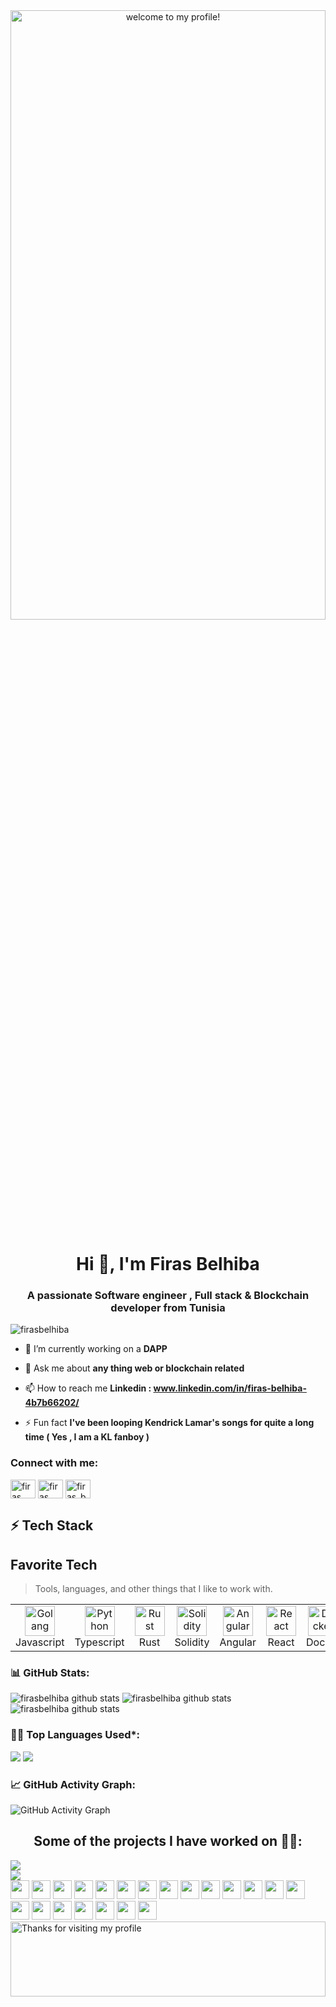 <div align="center" ><img  height="50%" width="100%" alt="welcome to my profile!" src="https://res.cloudinary.com/habibii/image/upload/v1693157467/Design_sans_titre_o8rnhi.png"></div>
<h1 align="center">Hi 👋, I'm Firas Belhiba</h1>
<h3 align="center">A passionate Software engineer , Full stack & Blockchain developer from Tunisia</h3>



<p align="left"> <img src="https://komarev.com/ghpvc/?username=firasbelhiba&label=Profile%20views&color=0e75b6&style=flat" alt="firasbelhiba" /> </p>

- 🔭 I’m currently working on a **DAPP**

- 💬 Ask me about **any thing web or blockchain related**

- 📫 How to reach me **Linkedin : www.linkedin.com/in/firas-belhiba-4b7b66202/**

- ⚡ Fun fact **I've been looping Kendrick Lamar's songs for quite a long time ( Yes , I am a KL fanboy )**

<h3 align="left">Connect with me:</h3>
<p align="left">
<a href="https://linkedin.com/in/firas belhiba" target="blank"><img align="center" src="https://raw.githubusercontent.com/rahuldkjain/github-profile-readme-generator/master/src/images/icons/Social/linked-in-alt.svg" alt="firas belhiba" height="30" width="40" /></a>
<a href="https://fb.com/firas ben hiba" target="blank"><img align="center" src="https://raw.githubusercontent.com/rahuldkjain/github-profile-readme-generator/master/src/images/icons/Social/facebook.svg" alt="firas ben hiba" height="30" width="40" /></a>
<a href="https://instagram.com/firas_benhiba" target="blank"><img align="center" src="https://raw.githubusercontent.com/rahuldkjain/github-profile-readme-generator/master/src/images/icons/Social/instagram.svg" alt="firas_benhiba" height="30" width="40" /></a>
<!-- <a href="https://www.leetcode.com/firasbelhiba" target="blank"><img align="center" src="https://raw.githubusercontent.com/rahuldkjain/github-profile-readme-generator/master/src/images/icons/Social/leet-code.svg" alt="firasbelhiba" height="30" width="40" /></a> -->
</p>

## ⚡ Tech Stack

<h2 align="left" id="macropower-tech">Favorite Tech</h2>

> Tools, languages, and other things that I like to work with.

<table>
  <tr>
    <td align="center" width="96">
      <a href="#macropower-tech">
        <img src="https://upload.wikimedia.org/wikipedia/commons/6/6a/JavaScript-logo.png" width="48" height="48" alt="Golang" />
      </a>
      <br>Javascript
    </td>
    <td align="center" width="96">
      <a href="#macropower-tech">
        <img src="https://upload.wikimedia.org/wikipedia/commons/thumb/4/4c/Typescript_logo_2020.svg/2048px-Typescript_logo_2020.svg.png" width="48" height="48" alt="Python" />
      </a>
      <br>Typescript
    </td>
    <td align="center" width="96">
      <a href="#macropower-tech">
        <img src="https://rust-lang.org/logos/rust-logo-512x512.png" width="48" height="48" alt="Rust" />
      </a>
      <br>Rust
    </td>
    <td align="center" width="96">
      <a href="#macropower-tech">
        <img src="https://avatars.githubusercontent.com/u/59892387?v=4" width="48" height="48" alt="Solidity" />
      </a>
      <br>Solidity
    </td>
    <td align="center" width="96">
      <a href="#macropower-tech" >
        <img src="https://angular.io/assets/images/logos/angular/angular.png" width="48" height="48" alt="Angular" />
      </a>
      <br>Angular
    </td>
    <td align="center" width="96"> 
      <a href="#macropower-tech" >
        <img src="https://cdn4.iconfinder.com/data/icons/logos-3/600/React.js_logo-512.png" width="48" height="48" alt="React" />
      </a>
      <br>React
    </td>
    <td align="center"  width="96">
      <a href="#macropower-tech">
        <img src="https://logos-world.net/wp-content/uploads/2021/02/Docker-Symbol.png" width="48" height="48" alt="Docker" />
      </a>
      <br>Docker
    </td>
    <td align="center" width="96">
      <a href="#macropower-tech" >
        <img src="https://static-00.iconduck.com/assets.00/next-js-icon-512x512-zuauazrk.png" width="48" height="48" alt="Nextjs" />
      </a>
      <br>Nextjs
    </td>
        <td align="center" width="96">
      <a href="#macropower-tech" >
        <img src="https://upload.wikimedia.org/wikipedia/commons/thumb/c/c3/Python-logo-notext.svg/1869px-Python-logo-notext.svg.png" width="48" height="48" alt="Python" />
      </a>
      <br>Python
    </td>
        <td align="center" width="96">
      <a href="#macropower-tech" >
        <img src="https://brandslogos.com/wp-content/uploads/images/large/java-logo-1.png" width="48" height="48" alt="Java" />
      </a>
      <br>Java
    </td>
        <td align="center" width="96">
      <a href="#macropower-tech" >
        <img src="https://upload.wikimedia.org/wikipedia/commons/0/0e/Microsoft_.NET_logo.png" width="48" height="48" alt="Dotnet" />
      </a>
      <br>Dotnet
    </td>
  </tr>
</table>



### 📊 GitHub Stats:
![firasbelhiba github stats](https://github-readme-stats.vercel.app/api?username=firasbelhiba&theme=nord&show_icons=true&count_private=true)
![firasbelhiba github stats](https://github-readme-streak-stats.herokuapp.com/?user=firasbelhiba&theme=nord&show_icons=true&count_private=true)
![firasbelhiba github stats](https://github-profile-trophy.vercel.app/?username=firasbelhiba&theme=darkhub&no-frame=true&column=7)

### 👨‍💻 Top Languages Used*:
![](https://github-profile-summary-cards.vercel.app/api/cards/repos-per-language?username=firasbelhiba&theme=nord_dark)
![](https://github-profile-summary-cards.vercel.app/api/cards/most-commit-language?username=firasbelhiba&theme=nord_dark)

### 📈 GitHub Activity Graph:
 ![GitHub Activity Graph](https://activity-graph.herokuapp.com/graph?username=firasbelhiba&theme=github)
 
<h2 align="center">Some of the projects I have worked on 👨‍💻:</h2>



<a href="https://github.com/firasbelhiba/SupplyChain-Ethereum-Powered-Simulator" target="_blank">
  <img align="center" src="https://github-readme-stats.vercel.app/api/pin/?username=firasbelhiba&repo=SupplyChain-Ethereum-Powered-Simulator&theme=ayu-mirage&layout=compact" />

<br>
 <a href="https://github.com/firasbelhiba/NFT-Dungeon" target="_blank">
  <img align="center" src="https://github-readme-stats.vercel.app/api/pin/?username=firasbelhiba&repo=NFT-Dungeon&theme=ayu-mirage&layout=compact" />
</a>




<div>
    <img src="https://cultofthepartyparrot.com/flags/hd/tunisiaparrot.gif" width="30" height="30"/>
       <img src="https://cultofthepartyparrot.com/flags/hd/tunisiaparrot.gif" width="30" height="30"/>
    <img src="https://cultofthepartyparrot.com/flags/hd/tunisiaparrot.gif" width="30" height="30"/>
    <img src="https://cultofthepartyparrot.com/flags/hd/tunisiaparrot.gif" width="30" height="30"/>
    <img src="https://cultofthepartyparrot.com/flags/hd/tunisiaparrot.gif" width="30" height="30"/>
    <img src="https://cultofthepartyparrot.com/flags/hd/tunisiaparrot.gif" width="30" height="30"/>
    <img src="https://cultofthepartyparrot.com/flags/hd/tunisiaparrot.gif" width="30" height="30"/>
    <img src="https://cultofthepartyparrot.com/flags/hd/tunisiaparrot.gif" width="30" height="30"/>
    <img src="https://cultofthepartyparrot.com/flags/hd/tunisiaparrot.gif" width="30" height="30"/>
    <img src="https://cultofthepartyparrot.com/flags/hd/tunisiaparrot.gif" width="30" height="30"/>
    <img src="https://cultofthepartyparrot.com/flags/hd/tunisiaparrot.gif" width="30" height="30"/>
    <img src="https://cultofthepartyparrot.com/flags/hd/tunisiaparrot.gif" width="30" height="30"/>
    <img src="https://cultofthepartyparrot.com/flags/hd/tunisiaparrot.gif" width="30" height="30"/>
    <img src="https://cultofthepartyparrot.com/flags/hd/tunisiaparrot.gif" width="30" height="30"/>
    <img src="https://cultofthepartyparrot.com/flags/hd/tunisiaparrot.gif" width="30" height="30"/>
    <img src="https://cultofthepartyparrot.com/flags/hd/tunisiaparrot.gif" width="30" height="30"/>
    <img src="https://cultofthepartyparrot.com/flags/hd/tunisiaparrot.gif" width="30" height="30"/>
    <img src="https://cultofthepartyparrot.com/flags/hd/tunisiaparrot.gif" width="30" height="30"/>
    <img src="https://cultofthepartyparrot.com/flags/hd/tunisiaparrot.gif" width="30" height="30"/>
    <img src="https://cultofthepartyparrot.com/flags/hd/tunisiaparrot.gif" width="30" height="30"/>
    <img src="https://cultofthepartyparrot.com/flags/hd/tunisiaparrot.gif" width="30" height="30"/>

</div>
</a>

 
<img height="120" alt="Thanks for visiting my profile" width="100%" src="https://github.com/dibyendu415/dibyendu415/blob/master/marquee.svg" />


